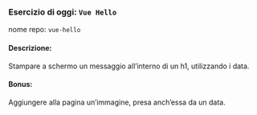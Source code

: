 ### Esercizio di oggi: `Vue Hello`
nome repo: `vue-hello`
#### Descrizione:
Stampare a schermo un messaggio all’interno di un h1, utilizzando i data.
#### Bonus:
Aggiungere alla pagina un’immagine, presa anch’essa da un data.